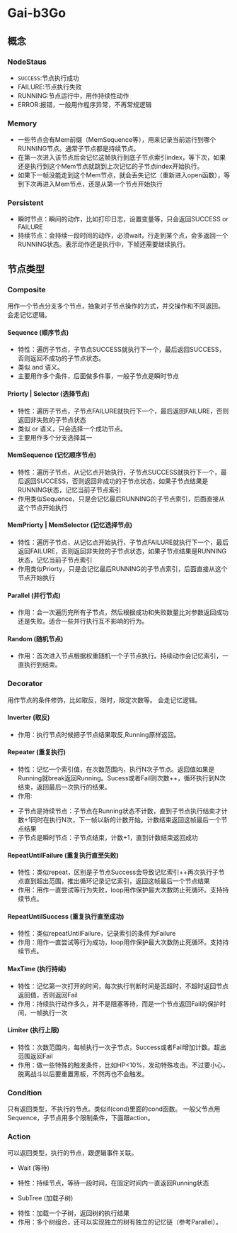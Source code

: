 # Gai-b3Go
## 概念
### NodeStaus
- `SUCCESS`:节点执行成功
- FAILURE:节点执行失败
- RUNNING:节点运行中，用作持续性动作
- ERROR:报错，一般用作程序异常，不再常规逻辑
### Memory
- 一些节点会有Mem前缀（MemSequence等），用来记录当前运行到哪个RUNNING节点。通常子节点都是持续节点。
- 在第一次进入该节点后会记忆这帧执行到底子节点索引index，等下次，如果还是执行到这个Mem节点就跳到上次记忆的子节点index开始执行。
- 如果下一帧没能走到这个Mem节点，就会丢失记忆（重新进入open函数），等到下次再进入Mem节点，还是从第一个节点开始执行
### Persistent
- 瞬时节点：瞬间的动作，比如打印日志，设置变量等，只会返回SUCCESS or FAILURE
- 持续节点：会持续一段时间的动作，必须wait，行走到某个点，会多返回一个RUNNING状态。表示动作还是执行中，下帧还需要继续执行。
## 节点类型
### Composite
用作一个节点分支多个节点，抽象对子节点操作的方式，并交操作和不同返回。
会走记忆逻辑。
#### Sequence (顺序节点)
- 特性：遍历子节点，子节点SUCCESS就执行下一个，最后返回SUCCESS，否则返回不成功的子节点状态。
- 类似 and 语义。
- 主要用作多个条件，后面做多件事，一般子节点是瞬时节点
#### Priorty | Selector (选择节点)
- 特性：遍历子节点，子节点FAILURE就执行下一个，最后返回FAILURE，否则返回非失败的子节点状态
- 类似 or 语义，只会选择一个成功节点。
- 主要用作多个分支选择其一
#### MemSequence (记忆顺序节点)
- 特性：遍历子节点，从记忆点开始执行，子节点SUCCESS就执行下一个，最后返回SUCCESS，否则返回非成功的子节点状态，如果子节点结果是RUNNING状态，记忆当前子节点索引
- 作用类似Sequence，只是会记忆最后RUNNING的子节点索引，后面直接从这个节点开始执行
#### MemPriorty | MemSelector (记忆选择节点)
- 特性：遍历子节点，从记忆点开始执行，子节点FAILURE就执行下一个，最后返回FAILURE，否则返回非失败的子节点状态，如果子节点结果是RUNNING状态，记忆当前子节点索引
- 作用类似Priorty，只是会记忆最后RUNNING的子节点索引，后面直接从这个节点开始执行
#### Parallel (并行节点)
- 作用：会一次遍历完所有子节点，然后根据成功和失败数量比对参数返回成功还是失败。适合一些并行执行互不影响的行为。
#### Random (随机节点)
- 作用：首次进入节点根据权重随机一个子节点执行。持续动作会记忆索引，一直执行到结束。
### Decorator
用作节点的条件修饰，比如取反，限时，限定次数等。
会走记忆逻辑。
#### Inverter (取反)
- 作用：执行节点时候把子节点结果取反,Running原样返回。
#### Repeater (重复执行)
- 特性：记忆一个索引值，在次数范围内，执行N次子节点。返回值如果是Running就break返回Running。Sucess或者Fail则次数++，循环执行到N次结束，返回最后一次执行的结果。
- 作用:
* 子节点是持续节点：子节点在Running状态不计数，直到子节点执行结束才计数+1同时在执行N次，下一帧以新的计数开始。计数结束返回这帧最后一个节点结果
* 子节点是瞬时节点：子节点结束，计数+1，直到计数结束返回成功
#### RepeatUntilFailure (重复执行直至失败)
- 特性：类似repeat，区别是子节点Success会导致记忆索引++再次执行子节点直到超出范围，推出循环记录记忆索引，返回这帧最后一个节点结果
- 作用：用作一直尝试等行为失败，loop用作保护最大次数防止死循环。支持持续节点。
#### RepeatUntilSuccess (重复执行直至成功)
- 特性：类似repeatUntilFailure，记录索引的条件为Failure
- 作用：用作一直尝试等行为成功，loop用作保护最大次数防止死循环。支持持续节点。
#### MaxTime (执行持续)
- 特性：记忆第一次打开的时间，每次执行判断时间是否超时，不超时返回节点返回值，否则返回Fail
- 作用：持续执行动作多久，并不是阻塞等待，而是一个节点返回Fail的保护时间，一帧执行一次
#### Limiter (执行上限)
- 特性：次数范围内，每帧执行一次子节点，Success或者Fail增加计数。超出范围返回Fail
- 作用：做一些特殊的触发条件，比如HP<10%，发动特殊攻击。不过要小心，脱离战斗以后要重置黑板，不然再也不会触发。
### Condition
只有返回类型，不执行的节点。类似if(cond)里面的cond函数。
一般父节点用Sequence，子节点用多个限制条件，下面跟action。
### Action
可以返回类型，执行的节点，跟逻辑事件关联。
- Wait (等待)
* 特性：持续节点，等待一段时间，在固定时间内一直返回Running状态
- SubTree (加载子树)
* 特性：加载一个子树，返回树的执行结果
* 作用：多个树组合，还可以实现独立的树有独立的记忆链（参考Parallel）。
